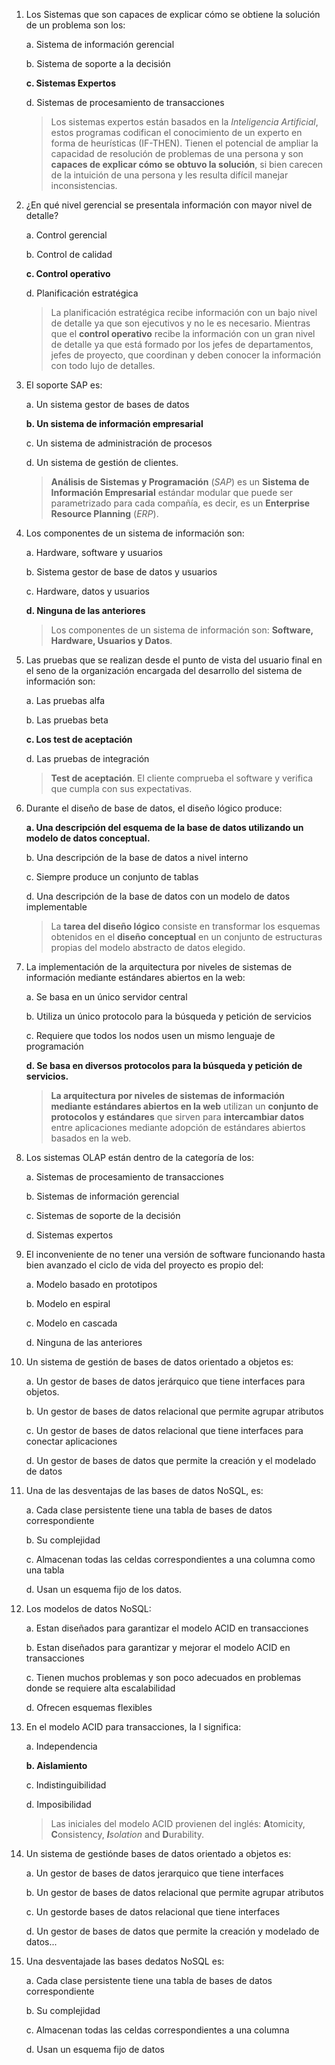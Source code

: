 1. Los Sistemas que son capaces de explicar cómo se obtiene la solución de un problema son los:
   
    a. Sistema de información gerencial
    
    b. Sistema de soporte a la decisión
    
    **c. Sistemas Expertos**
    
    d. Sistemas de procesamiento de transacciones

    > Los sistemas expertos están basados en la *Inteligencia Artificial*, estos programas codifican el conocimiento de un experto en forma de heurísticas (IF-THEN). Tienen el potencial de ampliar la capacidad de resolución de problemas de una persona y son **capaces de explicar cómo se obtuvo la solución**, si bien carecen de la intuición de una persona y les resulta difícil manejar inconsistencias.

2. ¿En qué nivel gerencial se presentala información con mayor nivel de detalle?
    
    a. Control gerencial
    
    b. Control de calidad
    
    **c. Control operativo**
    
    d. Planificación estratégica

    > La planificación estratégica recibe información con un bajo nivel de detalle ya que son ejecutivos y no le es necesario. Mientras que el **control operativo** recibe la información con un gran nivel de detalle ya que está formado por los jefes de departamentos, jefes de proyecto, que coordinan y deben conocer la información con todo lujo de detalles. 

3. El soporte SAP es:
    
    a. Un sistema gestor de bases de datos
    
    **b. Un sistema de información empresarial**
    
    c. Un sistema de administración de procesos
    
    d. Un sistema de gestión de clientes.
   
    > **Análisis de Sistemas y Programación** (*SAP*) es un **Sistema de Información Empresarial** estándar modular que puede ser parametrizado para cada compañía, es decir, es un **Enterprise Resource Planning** (*ERP*).

4. Los componentes de un sistema de información son:
    
    a. Hardware, software y usuarios
    
    b. Sistema gestor de base de datos y usuarios
    
    c. Hardware, datos y usuarios
    
    **d. Ninguna de las anteriores**

    > Los componentes de un sistema de información son: **Software, Hardware, Usuarios y Datos**.

5. Las pruebas que se realizan desde el punto de vista del usuario final en el seno de la organización encargada del desarrollo del sistema de información son:
    
    a. Las pruebas alfa
    
    b. Las pruebas beta
    
    **c. Los test de aceptación**
    
    d. Las pruebas de integración

    > **Test de aceptación**. El cliente comprueba el software y verifica que cumpla con sus expectativas.

6. Durante el diseño de base de datos, el diseño lógico produce:
    
    **a. Una descripción del esquema de la base de datos utilizando un modelo de datos conceptual.**
    
    b. Una descripción de la base de datos a nivel interno
    
    c. Siempre produce un conjunto de tablas
    
    d. Una descripción de la base de datos con un modelo de datos implementable
    
    > La **tarea del diseño lógico** consiste en transformar los esquemas obtenidos en el **diseño conceptual** en un conjunto de estructuras propias del modelo abstracto de datos elegido.
    
7. La implementación de la arquitectura por niveles de sistemas de información mediante estándares abiertos en la web:
    
    a. Se basa en un único servidor central
    
    b. Utiliza un único protocolo para la búsqueda y petición de servicios
    
    c. Requiere que todos los nodos usen un mismo lenguaje de programación
    
    **d. Se basa en diversos protocolos para la búsqueda y petición de servicios.**
    
    > **La arquitectura por niveles de sistemas de información mediante estándares abiertos en la web** utilizan un **conjunto de protocolos y estándares** que sirven para **intercambiar datos** entre aplicaciones mediante adopción de estándares abiertos basados en la web.
    
8. Los sistemas OLAP están dentro de la categoría de los:
    
    a. Sistemas de procesamiento de transacciones
    
    b. Sistemas de información gerencial
    
    c. Sistemas de soporte de la decisión
    
    d. Sistemas expertos

9.  El inconveniente de no tener una versión de software funcionando hasta bien avanzado el ciclo de vida del proyecto es propio del:
    
    a. Modelo basado en prototipos
    
    b. Modelo en espiral
    
    c. Modelo en cascada
    
    d. Ninguna de las anteriores 

10. Un sistema de gestión de bases de datos orientado a objetos es:
    
    a. Un gestor de bases de datos jerárquico que tiene interfaces para objetos.
    
    b. Un gestor de bases de datos relacional que permite agrupar atributos
    
    c. Un gestor de bases de datos relacional que tiene interfaces para conectar aplicaciones
    
    d. Un gestor de bases de datos que permite la creación y el modelado de datos

11. Una de las desventajas de las bases de datos NoSQL, es:
    
    a. Cada clase persistente tiene una tabla de bases de datos correspondiente
    
    b. Su complejidad
    
    c. Almacenan todas las celdas correspondientes a una columna como una tabla
    
    d. Usan un esquema fijo de los datos.

12. Los modelos de datos NoSQL:
    
    a. Estan diseñados para garantizar el modelo ACID en transacciones
    
    b. Estan diseñados para garantizar y mejorar el modelo ACID en transacciones
    
    c. Tienen muchos problemas y son poco adecuados en problemas donde se requiere alta escalabilidad
    
    d. Ofrecen esquemas flexibles
    
13. En el modelo ACID para transacciones, la I significa:
    
    a. Independencia
    
    **b. Aislamiento**
    
    c. Indistinguibilidad
    
    d. Imposibilidad

    > Las iniciales del modelo ACID provienen del inglés:
    **A**tomicity, **C**onsistency, ***I**solation* and **D**urability. 

14. Un sistema de gestiónde bases de datos orientado a objetos es:
    
    a. Un gestor de bases de datos jerarquico que tiene interfaces
    
    b. Un gestor de bases de datos relacional que permite agrupar atributos
    
    c. Un gestorde bases de datos relacional que tiene interfaces
    
    d. Un gestor de bases de datos que permite la creación y modelado de datos...

15. Una desventajade las bases dedatos NoSQL es:

    a. Cada clase persistente tiene una tabla de bases de datos correspondiente

    b. Su complejidad

    c. Almacenan todas las celdas correspondientes a una columna

    d. Usan un esquema fijo de datos